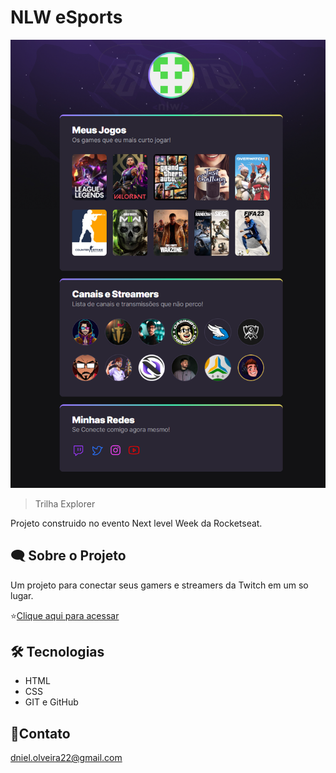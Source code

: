 # NLW eSports

![preview](github/Preview.png)

> Trilha Explorer

Projeto construido no evento Next level Week da Rocketseat.

## 🗨️ Sobre o Projeto 

  Um projeto para conectar seus gamers e streamers da Twitch em um so lugar.

⭐[Clique aqui para acessar]()

## 🛠 Tecnologias

- HTML
- CSS
- GIT e GitHub

## 🤝Contato

dniel.olveira22@gmail.com
